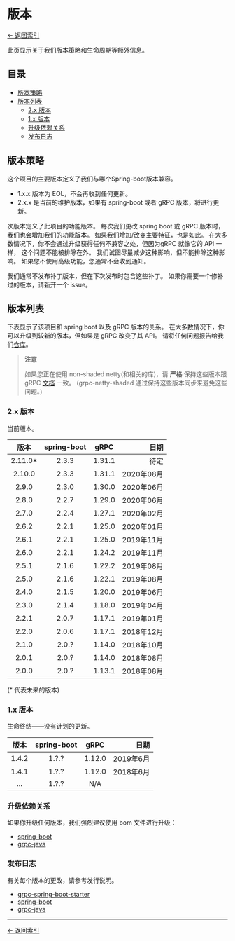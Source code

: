 # 版本

[<- 返回索引](index.md)

此页显示关于我们版本策略和生命周期等额外信息。

## 目录 <!-- omit in toc -->

- [版本策略](#versioning-policy)
- [版本列表](#version-table)
  - [2.x 版本](#version-2x)
  - [1.x 版本](#version-1x)
  - [升级依赖关系](#upgrading-dependencies)
  - [发布日志](#release-notes)

## 版本策略

这个项目的主要版本定义了我们与哪个Spring-boot版本兼容。

- 1.x.x  版本为 EOL，不会再收到任何更新。
- 2.x.x 是当前的维护版本，如果有 spring-boot 或者 gRPC 版本，将进行更新。

次版本定义了此项目的功能版本。 每次我们更改 spring boot 或 gRPC 版本时，我们也会增加我们的功能版本。 如果我们增加/改变主要特征，也是如此。 在大多数情况下，你不会通过升级获得任何不兼容之处，但因为gRPC 就像它的 API 一样， 这个问题不能被排除在外。 我们试图尽量减少这种影响，但不能排除这种影响。 如果您不使用高级功能，您通常不会收到通知。

我们通常不发布补丁版本，但在下次发布时包含这些补丁。 如果你需要一个修补过的版本，请新开一个 issue。

## 版本列表

下表显示了该项目和 spring boot 以及 gRPC 版本的关系。 在大多数情况下，你可以升级到较新的版本，但如果是 gRPC 改变了其 API。 请将任何问题报告给我们[仓库](https://github.com/yidongnan/grpc-spring-boot-starter/issues)。

> **注意**
>
> 如果您正在使用 non-shaded netty(和相关的库)，请 **严格** 保持这些版本跟 gRPC [文档](https://github.com/grpc/grpc-java/blob/master/SECURITY.md#netty) 一致。 (grpc-netty-shaded 通过保持这些版本同步来避免这些问题。)

### 2.x 版本

当前版本。

|   版本    | spring-boot |  gRPC  |       日期  |
|:---------:|:-----------:|:------:| ----------:|
|   2.11.0* |    2.3.3    | 1.31.1 |     待定    |
|   2.10.0  |    2.3.3    | 1.31.1 |  2020年08月 |
|   2.9.0   |    2.3.0    | 1.30.0 |  2020年06月 |
|   2.8.0   |    2.2.7    | 1.29.0 |  2020年06月 |
|   2.7.0   |    2.2.4    | 1.27.1 |  2020年02月 |
|   2.6.2   |    2.2.1    | 1.25.0 |  2020年01月 |
|   2.6.1   |    2.2.1    | 1.25.0 |  2019年11月 |
|   2.6.0   |    2.2.1    | 1.24.2 |  2019年11月 |
|   2.5.1   |    2.1.6    | 1.22.2 |  2019年08月 |
|   2.5.0   |    2.1.6    | 1.22.1 |  2019年08月 |
|   2.4.0   |    2.1.5    | 1.20.0 |  2019年06月 |
|   2.3.0   |    2.1.4    | 1.18.0 |  2019年04月 |
|   2.2.1   |    2.0.7    | 1.17.1 |  2019年01月 |
|   2.2.0   |    2.0.6    | 1.17.1 |  2018年12月 |
|   2.1.0   |    2.0.?    | 1.14.0 |  2018年10月 |
|   2.0.1   |    2.0.?    | 1.14.0 |  2018年08月 |
|   2.0.0   |    2.0.?    | 1.13.1 |  2018年08月 |

(* 代表未来的版本)

### 1.x 版本

生命终结——没有计划的更新。

|  版本   | spring-boot |  gRPC  |      日期 |
|:-----:|:-----------:|:------:| -------:|
| 1.4.2 |    1.?.?    | 1.12.0 | 2019年6月 |
| 1.4.1 |    1.?.?    | 1.12.0 | 2018年6月 |
|  ...  |    1.?.?    |  N/A   |         |

### 升级依赖关系

如果你升级任何版本，我们强烈建议使用 bom 文件进行升级：

- [spring-boot](https://mvnrepository.com/artifact/org.springframework.boot/spring-boot-starter-parent)
- [grpc-java](https://mvnrepository.com/artifact/io.grpc/grpc-bom)

### 发布日志

有关每个版本的更改，请参考发行说明。

- [grpc-spring-boot-starter](https://github.com/yidongnan/grpc-spring-boot-starter/releases)
- [spring-boot](https://github.com/spring-projects/spring-boot/releases)
- [grpc-java](https://github.com/grpc/grpc-java/releases)

----------

[<- 返回索引](index.md)
